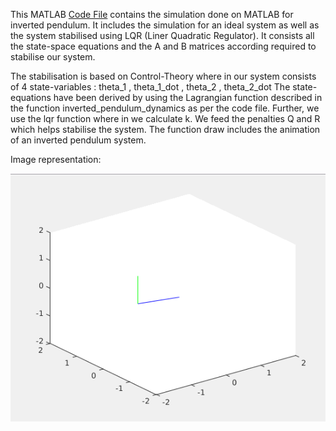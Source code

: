 This MATLAB [Code File](.\MATLAB_simulation\inverted_pendulum.m) contains the simulation done on MATLAB for inverted pendulum.
It includes the simulation for an ideal system as well as the system stabilised using LQR (Liner Quadratic Regulator).
It consists all the state-space equations and the A and B matrices according required to stabilise our system.

The stabilisation is based on Control-Theory where in our system consists of 4 state-variables : theta_1 , theta_1_dot , theta_2 , theta_2_dot
The state-equations have been derived by using the Lagrangian function described in the function inverted_pendulum_dynamics as per the code file.
Further, we use the lqr function where in we calculate k. We feed the penalties Q and R which helps stabilise the system.
The function draw includes the animation of an inverted pendulum system.

Image representation:

![inverted_pendulum](/assets/inverted_pendulum.png)
